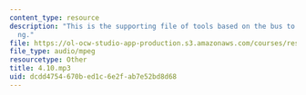 ```yaml
---
content_type: resource
description: "This is the supporting file of tools based on the bus to mi\xE1ny\xE1\
  ng."
file: https://ol-ocw-studio-app-production.s3.amazonaws.com/courses/res-21g-003-learning-chinese-a-foundation-course-in-mandarin-spring-2011/dcdd4754670bed1c6e2fab7e52bd8d68_4.10.mp3
file_type: audio/mpeg
resourcetype: Other
title: 4.10.mp3
uid: dcdd4754-670b-ed1c-6e2f-ab7e52bd8d68
---
```

